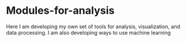 # Modules-for-analysis
Here I am developing my own set of tools for analysis, visualization, and data processing. I am also developing ways to use machine learning
